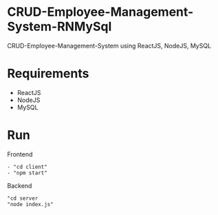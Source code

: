 # CRUD-Employee-Management-System-RNMySql

CRUD-Employee-Management-System using ReactJS, NodeJS, MySQL

# Requirements
  - ReactJS
  - NodeJS
  - MySQL
  
# Run
  Frontend
  ```fend
  - "cd client"
  - "npm start"
  ```

  Backend
  ```bend
  "cd server
  "node index.js"
  ```
